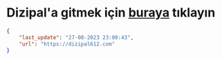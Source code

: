 # Dizipal'a gitmek için [buraya](https://dizipal612.com) tıklayın
    
```json
{
    "last_update": "27-08-2023 23:00:43",
    "url": "https://dizipal612.com"
}
```